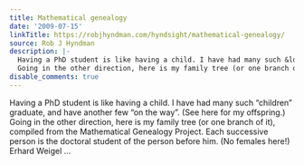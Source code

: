 ```yaml
---
title: Mathematical genealogy
date: '2009-07-15'
linkTitle: https://robjhyndman.com/hyndsight/mathematical-genealogy/
source: Rob J Hyndman
description: |-
  Having a PhD student is like having a child. I have had many such &ldquo;children&rdquo; graduate, and have another few &ldquo;on the way&rdquo;. (See here for my offspring.)
  Going in the other direction, here is my family tree (or one branch of it), compiled from the Mathematical Genealogy Project. Each successive person is the doctoral student of the person before him. (No females here!) Erhard Weigel ...
disable_comments: true
---
```

Having a PhD student is like having a child. I have had many such &ldquo;children&rdquo; graduate, and have another few &ldquo;on the way&rdquo;. (See here for my offspring.)
Going in the other direction, here is my family tree (or one branch of it), compiled from the Mathematical Genealogy Project. Each successive person is the doctoral student of the person before him. (No females here!) Erhard Weigel ...